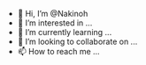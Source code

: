 - 👋 Hi, I’m @Nakinoh
- 👀 I’m interested in ...
- 🌱 I’m currently learning ...
- 💞️ I’m looking to collaborate on ...
- 📫 How to reach me ...

<!---
Nakinoh/Nakinoh is a ✨ special ✨ repository because its `README.md` (this file) appears on your GitHub profile.
You can click the Preview link to take a look at your changes.
--->
